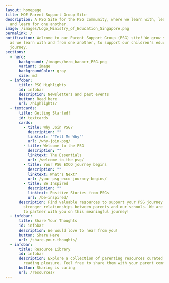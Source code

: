 ```yaml
---
layout: homepage
title: MOE Parent Support Group Site
description: A PSG Site for the PSG community, where we learn with, learn from
  and learn for one another.
image: /images/Logo_Ministry_of_Education_Singapore.png
permalink: /
notification: Welcome to our Parent Support Group (PSG) site! We grow stronger
  as we learn with and from one another, to support our children's educational
  journey.
sections:
  - hero:
      background: /images/hero_banner_PSG.png
      variant: image
      backgroundColor: gray
      size: md
  - infobar:
      title: PSG Highlights
      id: infobar
      description: Newsletters and past events
      button: Read here
      url: /highlights/
  - textcards:
      title: Getting Started!
      id: textcards
      cards:
        - title: Why Join PSG?
          description: ""
          linktext: '"Tell Me Why"'
          url: /why-join-psg/
        - title: Welcome to the PSG
          description: ""
          linktext: The Essentials
          url: /welcome-to-the-psg/
        - title: Your PSG EXCO journey begins
          description: ""
          linktext: What's Next?
          url: /your-psg-exco-journey-begins/
        - title: Be Inspired
          description: ""
          linktext: Positive Stories from PSGs
          url: /be-inspired/
      description: Find valuable resources to support your PSG journey and help foster
        stronger relationships between parents and our schools. We are excited
        to partner with you on this meaningful journey!
  - infobar:
      title: Share Your Thoughts
      id: infobar
      description: We would love to hear from you!
      button: Share Here
      url: /share-your-thoughts/
  - infobar:
      title: Resource Library
      id: infobar
      description: Explore a collection of parenting resources curated for your
        reading pleasure. Feel free to share them with your parent community!
      button: Sharing is caring
      url: /resources/
---
```

